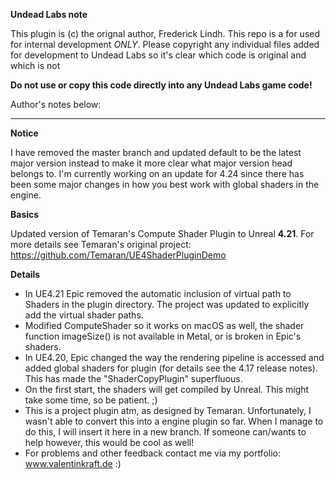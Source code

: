 **Undead Labs note**

This plugin is (c) the orignal author, Frederick Lindh.  This repo is a for used for internal development *ONLY*. Please copyright any individual files added for development to Undead Labs so it's clear which code is original and which is not

**Do not use or copy this code directly into any Undead Labs game code!**

Author's notes below:

----

**Notice**

I have removed the master branch and updated default to be the latest major version instead to make it more clear what major version head belongs to. I'm currently working on an update for 4.24 since there has been some major changes in how you best work with global shaders in the engine.

**Basics**

Updated version of Temaran's Compute Shader Plugin to Unreal **4.21**. For more details see Temaran's original project: https://github.com/Temaran/UE4ShaderPluginDemo

**Details**
* In UE4.21 Epic removed the automatic inclusion of virtual path to Shaders in the plugin directory. The project was updated to explicitly add the virtual shader paths.
* Modified ComputeShader so it works on macOS as well, the shader function imageSize() is not available in Metal, or is broken in Epic's shaders.
* In UE4.20, Epic changed the way the rendering pipeline is accessed and added global shaders for plugin (for details see the 4.17 release notes). This has made the "ShaderCopyPlugin" superfluous.
* On the first start, the shaders will get compiled by Unreal. This might take some time, so be patient. ;)
* This is a project plugin atm, as designed by Temaran. Unfortunately, I wasn't able to convert this into a engine plugin so far. When I manage to do this, I will insert it here in a new branch. If someone can/wants to help however, this would be cool as well!
* For problems and other feedback contact me via my portfolio: www.valentinkraft.de :)
